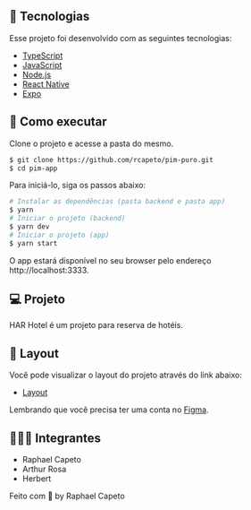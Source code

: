 ## 🧪 Tecnologias

Esse projeto foi desenvolvido com as seguintes tecnologias:

- [TypeScript](https://www.typescriptlang.org/)
- [JavaScript](https://developer.mozilla.org/pt-BR/docs/Web/JavaScript)
- [Node.js](https://nodejs.org/)
- [React Native](https://facebook.github.io/react-native/)
- [Expo](https://expo.io/)

## 🚀 Como executar

Clone o projeto e acesse a pasta do mesmo.

```bash
$ git clone https://github.com/rcapeto/pim-puro.git
$ cd pim-app
```

Para iniciá-lo, siga os passos abaixo:
```bash
# Instalar as dependências (pasta backend e pasta app)
$ yarn
# Iniciar o projeto (backend)
$ yarn dev
# Iniciar o projeto (app)
$ yarn start
```
O app estará disponível no seu browser pelo endereço http://localhost:3333.

## 💻 Projeto

HAR Hotel é um projeto para reserva de hotéis.

## 🔖 Layout

Você pode visualizar o layout do projeto através do link abaixo:

- [Layout](https://www.figma.com/file/wPoXn7fP5P75eqEQu2qvpr/Hotel-Website-Design-(Community)?node-id=0%3A1) 

Lembrando que você precisa ter uma conta no [Figma](http://figma.com/).

## 👨🏻‍💻 Integrantes
- Raphael Capeto
- Arthur Rosa
- Herbert 

Feito com 💜 by Raphael Capeto